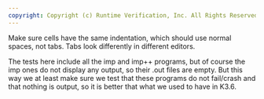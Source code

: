 ```yaml
---
copyright: Copyright (c) Runtime Verification, Inc. All Rights Reserved.
---
```


Make sure cells have the same indentation, which should use normal
spaces, not tabs.  Tabs look differently in different editors.

The tests here include all the imp and imp++ programs, but of course
the imp ones do not display any output, so their .out files are empty.
But this way we at least make sure we test that these programs
do not fail/crash and that nothing is output, so it is better that what
we used to have in K3.6.
